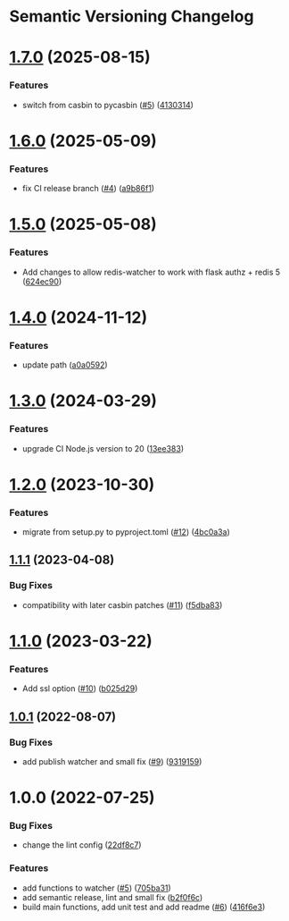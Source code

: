 # Semantic Versioning Changelog

# [1.7.0](https://github.com/officialpycasbin/redis-watcher/compare/v1.6.0...v1.7.0) (2025-08-15)


### Features

* switch from casbin to pycasbin ([#5](https://github.com/officialpycasbin/redis-watcher/issues/5)) ([4130314](https://github.com/officialpycasbin/redis-watcher/commit/4130314d66907c05ab6cf0514e1323c59ceaa29d))

# [1.6.0](https://github.com/officialpycasbin/redis-watcher/compare/v1.5.0...v1.6.0) (2025-05-09)


### Features

* fix CI release branch ([#4](https://github.com/officialpycasbin/redis-watcher/issues/4)) ([a9b86f1](https://github.com/officialpycasbin/redis-watcher/commit/a9b86f1226d39bc4f9182ab8662cc32eb49b44e6))

# [1.5.0](https://github.com/officialpycasbin/redis-watcher/compare/v1.4.0...v1.5.0) (2025-05-08)


### Features

* Add changes to allow redis-watcher to work with flask authz + redis 5 ([624ec90](https://github.com/officialpycasbin/redis-watcher/commit/624ec9005a1c5ad76d20be0607cba48ba4236257))

# [1.4.0](https://github.com/officialpycasbin/redis-watcher/compare/v1.3.0...v1.4.0) (2024-11-12)


### Features

* update path ([a0a0592](https://github.com/officialpycasbin/redis-watcher/commit/a0a0592eb96e88d40b19d1291932fcb2fd101522))

# [1.3.0](https://github.com/officialpycasbin/redis-watcher/compare/v1.2.0...v1.3.0) (2024-03-29)


### Features

* upgrade CI Node.js version to 20 ([13ee383](https://github.com/officialpycasbin/redis-watcher/commit/13ee383b78114b2c7edddb087c4df4d4e3704644))

# [1.2.0](https://github.com/officialpycasbin/redis-watcher/compare/v1.1.1...v1.2.0) (2023-10-30)


### Features

* migrate from setup.py to pyproject.toml ([#12](https://github.com/officialpycasbin/redis-watcher/issues/12)) ([4bc0a3a](https://github.com/officialpycasbin/redis-watcher/commit/4bc0a3a3d9d43ca5413ba30c8912d7be5d207a8b))

## [1.1.1](https://github.com/officialpycasbin/redis-watcher/compare/v1.1.0...v1.1.1) (2023-04-08)


### Bug Fixes

* compatibility with later casbin patches ([#11](https://github.com/officialpycasbin/redis-watcher/issues/11)) ([f5dba83](https://github.com/officialpycasbin/redis-watcher/commit/f5dba836b9397fb6bf8b97b47c81b156ed2ec04f))

# [1.1.0](https://github.com/officialpycasbin/redis-watcher/compare/v1.0.1...v1.1.0) (2023-03-22)


### Features

* Add ssl option ([#10](https://github.com/officialpycasbin/redis-watcher/issues/10)) ([b025d29](https://github.com/officialpycasbin/redis-watcher/commit/b025d29c798249394eb9611e7d3611a3df6c53a7))

## [1.0.1](https://github.com/officialpycasbin/redis-watcher/compare/v1.0.0...v1.0.1) (2022-08-07)


### Bug Fixes

* add publish watcher and small fix ([#9](https://github.com/officialpycasbin/redis-watcher/issues/9)) ([9319159](https://github.com/officialpycasbin/redis-watcher/commit/93191590ef16f403a52b92571420bec2e515b687))

# 1.0.0 (2022-07-25)


### Bug Fixes

* change the lint config ([22df8c7](https://github.com/officialpycasbin/redis-watcher/commit/22df8c7ab672ab1bff000ed20720058e783a8e83))


### Features

* add functions to watcher ([#5](https://github.com/officialpycasbin/redis-watcher/issues/5)) ([705ba31](https://github.com/officialpycasbin/redis-watcher/commit/705ba31a82ba5661b3fad901726f688af869595c))
* add semantic release, lint and small fix ([b2f0f6c](https://github.com/officialpycasbin/redis-watcher/commit/b2f0f6c189e7c0e5ec9e6a8781a4b65d75720078))
* build main functions, add unit test and add readme ([#6](https://github.com/officialpycasbin/redis-watcher/issues/6)) ([416f6e3](https://github.com/officialpycasbin/redis-watcher/commit/416f6e3596fcac4fa36845670c35d2259756635f))
